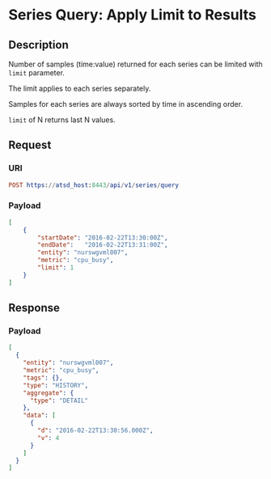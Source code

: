 # Series Query: Apply Limit to Results

## Description

Number of samples (time:value) returned for each series can be limited with `limit` parameter.

The limit applies to each series separately.

Samples for each series are always sorted by time in ascending order.

`limit` of N returns last N values.

## Request

### URI

```elm
POST https://atsd_host:8443/api/v1/series/query
```

### Payload

```json
[
    {
        "startDate": "2016-02-22T13:30:00Z",
        "endDate":   "2016-02-22T13:31:00Z",
        "entity": "nurswgvml007",
        "metric": "cpu_busy",
		"limit": 1
    }
]
```

## Response

### Payload

```json
[
  {
    "entity": "nurswgvml007",
    "metric": "cpu_busy",
    "tags": {},
    "type": "HISTORY",
    "aggregate": {
      "type": "DETAIL"
    },
    "data": [
      {
        "d": "2016-02-22T13:30:56.000Z",
        "v": 4
      }
    ]
  }
]
```


